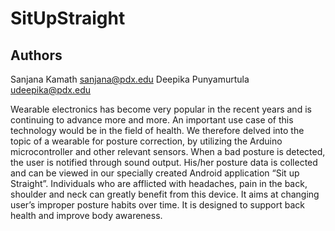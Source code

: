 SitUpStraight
=============

Authors
-------------
Sanjana Kamath sanjana@pdx.edu
Deepika Punyamurtula udeepika@pdx.edu
 

Wearable electronics has become very popular in the recent years and is continuing to advance more and more. An important use case of this technology would be in the field of health. 
We therefore delved into the topic of a wearable for posture correction, by utilizing the Arduino microcontroller and other relevant sensors. 
When a bad posture is detected, the user is notified through sound output. His/her posture data is collected and can be viewed in our specially created Android application “Sit up Straight”. 
Individuals who are afflicted with headaches, pain in the back, shoulder and neck can greatly benefit from this device. It aims at changing user’s improper posture habits over time. 
It is designed to support back health and improve body awareness.
